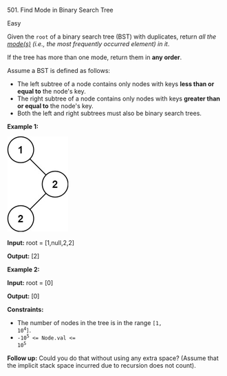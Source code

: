501\. Find Mode in Binary Search Tree

Easy

Given the `root` of a binary search tree (BST) with duplicates, return _all the [mode(s)](https://en.wikipedia.org/wiki/Mode_(statistics)) (i.e., the most frequently occurred element) in it_.

If the tree has more than one mode, return them in **any order**.

Assume a BST is defined as follows:

*   The left subtree of a node contains only nodes with keys **less than or equal to** the node's key.
*   The right subtree of a node contains only nodes with keys **greater than or equal to** the node's key.
*   Both the left and right subtrees must also be binary search trees.

**Example 1:**

![](mode-tree.jpg)

**Input:** root = [1,null,2,2]

**Output:** [2]

**Example 2:**

**Input:** root = [0]

**Output:** [0]

**Constraints:**

*   The number of nodes in the tree is in the range <code>[1, 10<sup>4</sup>]</code>.
*   <code>-10<sup>5</sup> <= Node.val <= 10<sup>5</sup></code>

**Follow up:** Could you do that without using any extra space? (Assume that the implicit stack space incurred due to recursion does not count).
